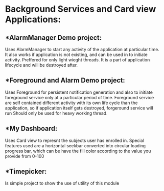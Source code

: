 # Background Services and Card view Applications:
## *AlarmManager Demo project:
Uses AlarmManager to start any activity of the application at particular time.
It also works if application is not existing, and can be used in to initiate activity.
Preffered for only light wieght threads.
It is a part of application lifecycle and will be destroyed after.

## *Foreground and Alarm Demo project:
Uses Foreground for persistent notification generation and also to initiate foreground service only at a particular period of time.
Foreground service are self contained different activity with its own life cycle than the application, so if application itself gets destroyed, forgeround service will run
Should only be used for heavy working thread.

## *My Dashboard:
Uses Card view to represnt the subjects user has enrolled in.
Special features used are a horizontal seekbar converted into circular loading progress bar, which can be have the fill color according to the value you provide from 0-100

## *Timepicker:
Is simple project to show the use of utility of this module

